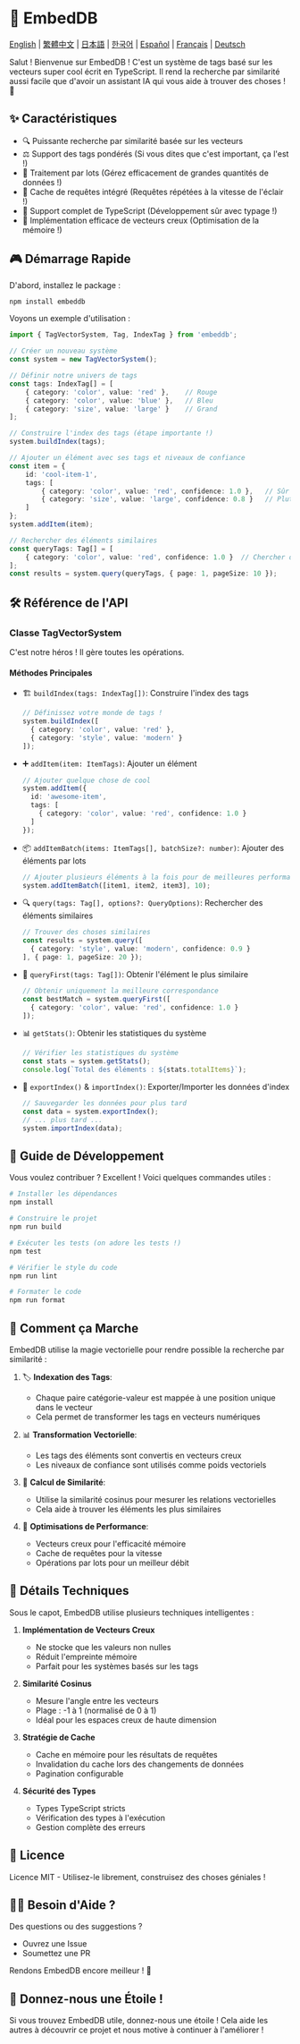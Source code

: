 # 🚀 EmbedDB

[English](README.md) | [繁體中文](README.zh-TW.md) | [日本語](README.ja.md) | [한국어](README.ko.md) | [Español](README.es.md) | [Français](README.fr.md) | [Deutsch](README.de.md)

Salut ! Bienvenue sur EmbedDB ! C'est un système de tags basé sur les vecteurs super cool écrit en TypeScript. Il rend la recherche par similarité aussi facile que d'avoir un assistant IA qui vous aide à trouver des choses ! 🎯

## ✨ Caractéristiques

- 🔍 Puissante recherche par similarité basée sur les vecteurs
- ⚖️ Support des tags pondérés (Si vous dites que c'est important, ça l'est !)
- 🚄 Traitement par lots (Gérez efficacement de grandes quantités de données !)
- 💾 Cache de requêtes intégré (Requêtes répétées à la vitesse de l'éclair !)
- 📝 Support complet de TypeScript (Développement sûr avec typage !)
- 🎯 Implémentation efficace de vecteurs creux (Optimisation de la mémoire !)

## 🎮 Démarrage Rapide

D'abord, installez le package :
```bash
npm install embeddb
```

Voyons un exemple d'utilisation :

```typescript
import { TagVectorSystem, Tag, IndexTag } from 'embeddb';

// Créer un nouveau système
const system = new TagVectorSystem();

// Définir notre univers de tags
const tags: IndexTag[] = [
    { category: 'color', value: 'red' },    // Rouge
    { category: 'color', value: 'blue' },   // Bleu
    { category: 'size', value: 'large' }    // Grand
];

// Construire l'index des tags (étape importante !)
system.buildIndex(tags);

// Ajouter un élément avec ses tags et niveaux de confiance
const item = {
    id: 'cool-item-1',
    tags: [
        { category: 'color', value: 'red', confidence: 1.0 },   // Sûr que c'est rouge !
        { category: 'size', value: 'large', confidence: 0.8 }   // Plutôt grand
    ]
};
system.addItem(item);

// Rechercher des éléments similaires
const queryTags: Tag[] = [
    { category: 'color', value: 'red', confidence: 1.0 }  // Chercher des choses rouges
];
const results = system.query(queryTags, { page: 1, pageSize: 10 });
```

## 🛠 Référence de l'API

### Classe TagVectorSystem

C'est notre héros ! Il gère toutes les opérations.

#### Méthodes Principales

- 🏗 `buildIndex(tags: IndexTag[])`: Construire l'index des tags
  ```typescript
  // Définissez votre monde de tags !
  system.buildIndex([
    { category: 'color', value: 'red' },
    { category: 'style', value: 'modern' }
  ]);
  ```

- ➕ `addItem(item: ItemTags)`: Ajouter un élément
  ```typescript
  // Ajouter quelque chose de cool
  system.addItem({
    id: 'awesome-item',
    tags: [
      { category: 'color', value: 'red', confidence: 1.0 }
    ]
  });
  ```

- 📦 `addItemBatch(items: ItemTags[], batchSize?: number)`: Ajouter des éléments par lots
  ```typescript
  // Ajouter plusieurs éléments à la fois pour de meilleures performances !
  system.addItemBatch([item1, item2, item3], 10);
  ```

- 🔍 `query(tags: Tag[], options?: QueryOptions)`: Rechercher des éléments similaires
  ```typescript
  // Trouver des choses similaires
  const results = system.query([
    { category: 'style', value: 'modern', confidence: 0.9 }
  ], { page: 1, pageSize: 20 });
  ```

- 🎯 `queryFirst(tags: Tag[])`: Obtenir l'élément le plus similaire
  ```typescript
  // Obtenir uniquement la meilleure correspondance
  const bestMatch = system.queryFirst([
    { category: 'color', value: 'red', confidence: 1.0 }
  ]);
  ```

- 📊 `getStats()`: Obtenir les statistiques du système
  ```typescript
  // Vérifier les statistiques du système
  const stats = system.getStats();
  console.log(`Total des éléments : ${stats.totalItems}`);
  ```

- 🔄 `exportIndex()` & `importIndex()`: Exporter/Importer les données d'index
  ```typescript
  // Sauvegarder les données pour plus tard
  const data = system.exportIndex();
  // ... plus tard ...
  system.importIndex(data);
  ```

## 🔧 Guide de Développement

Vous voulez contribuer ? Excellent ! Voici quelques commandes utiles :

```bash
# Installer les dépendances
npm install

# Construire le projet
npm run build

# Exécuter les tests (on adore les tests !)
npm test

# Vérifier le style du code
npm run lint

# Formater le code
npm run format
```

## 🤔 Comment ça Marche

EmbedDB utilise la magie vectorielle pour rendre possible la recherche par similarité :

1. 🏷 **Indexation des Tags**:
   - Chaque paire catégorie-valeur est mappée à une position unique dans le vecteur
   - Cela permet de transformer les tags en vecteurs numériques

2. 📊 **Transformation Vectorielle**:
   - Les tags des éléments sont convertis en vecteurs creux
   - Les niveaux de confiance sont utilisés comme poids vectoriels

3. 🎯 **Calcul de Similarité**:
   - Utilise la similarité cosinus pour mesurer les relations vectorielles
   - Cela aide à trouver les éléments les plus similaires

4. 🚀 **Optimisations de Performance**:
   - Vecteurs creux pour l'efficacité mémoire
   - Cache de requêtes pour la vitesse
   - Opérations par lots pour un meilleur débit

## 🧪 Détails Techniques

Sous le capot, EmbedDB utilise plusieurs techniques intelligentes :

1. **Implémentation de Vecteurs Creux**
   - Ne stocke que les valeurs non nulles
   - Réduit l'empreinte mémoire
   - Parfait pour les systèmes basés sur les tags

2. **Similarité Cosinus**
   - Mesure l'angle entre les vecteurs
   - Plage : -1 à 1 (normalisé de 0 à 1)
   - Idéal pour les espaces creux de haute dimension

3. **Stratégie de Cache**
   - Cache en mémoire pour les résultats de requêtes
   - Invalidation du cache lors des changements de données
   - Pagination configurable

4. **Sécurité des Types**
   - Types TypeScript stricts
   - Vérification des types à l'exécution
   - Gestion complète des erreurs

## 📝 Licence

Licence MIT - Utilisez-le librement, construisez des choses géniales !

## 🙋‍♂️ Besoin d'Aide ?

Des questions ou des suggestions ?
- Ouvrez une Issue
- Soumettez une PR

Rendons EmbedDB encore meilleur ! 🌟

## 🌟 Donnez-nous une Étoile !

Si vous trouvez EmbedDB utile, donnez-nous une étoile ! Cela aide les autres à découvrir ce projet et nous motive à continuer à l'améliorer !
